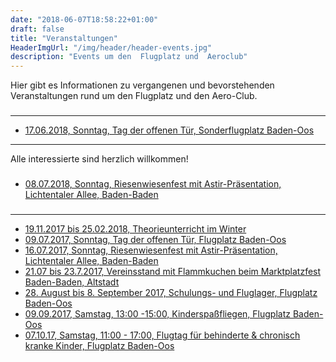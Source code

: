 ```yaml
---
date: "2018-06-07T18:58:22+01:00"
draft: false
title: "Veranstaltungen"
HeaderImgUrl: "/img/header/header-events.jpg"
description: "Events um den  Flugplatz und  Aeroclub"
---
```

Hier gibt es Informationen zu vergangenen und bevorstehenden Veranstaltungen rund um den Flugplatz und den Aero-Club.  
### 
-------
* <a href = "/2-flugplatzfest">17.06.2018, Sonntag, Tag der offenen Tür, Sonderflugplatz Baden-Oos</a>
---
Alle interessierte sind herzlich willkommen! 
### 
* <a href = "/riesenwiesenfest">08.07.2018, Sonntag, Riesenwiesenfest mit Astir-Präsentation, Lichtentaler Allee, Baden-Baden</a>
### 
-------
* <a href = "/ausbildung#ausbildungsablauf">19.11.2017 bis 25.02.2018, Theorieunterricht im Winter</a>
* <a href = "/flugplatzfest">09.07.2017, Sonntag, Tag der offenen Tür, Flugplatz Baden-Oos</a>
* <a href = "/riesenwiesenfest">16.07.2017, Sonntag, Riesenwiesenfest mit Astir-Präsentation, Lichtentaler Allee, Baden-Baden</a>
* <a href = "/marktplatzfest"> 21.07 bis 23.7.2017, Vereinsstand mit Flammkuchen beim Marktplatzfest Baden-Baden, Altstadt</a>
* <a href = "">28. August bis 8. September 2017,  Schulungs- und Fluglager, Flugplatz Baden-Oos</a>
* <a href = "/kinderspassfliegen">09.09.2017, Samstag, 13:00 -15:00, Kinderspaßfliegen, Flugplatz Baden-Oos</a>
* <a href = "/flugtag-fuer-die-lebenshilfe">07.10.17, Samstag, 11:00 - 17:00, Flugtag für behinderte & chronisch kranke Kinder, Flugplatz Baden-Oos</a>

